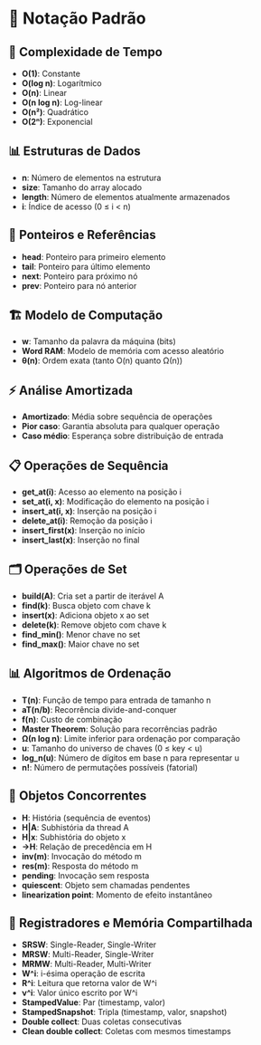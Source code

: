 # 📐 Notação Padrão

## 🔢 Complexidade de Tempo
- **O(1)**: Constante
- **O(log n)**: Logarítmico
- **O(n)**: Linear
- **O(n log n)**: Log-linear
- **O(n²)**: Quadrático
- **O(2ⁿ)**: Exponencial

## 📊 Estruturas de Dados
- **n**: Número de elementos na estrutura
- **size**: Tamanho do array alocado
- **length**: Número de elementos atualmente armazenados
- **i**: Índice de acesso (0 ≤ i < n)

## 🔗 Ponteiros e Referências
- **head**: Ponteiro para primeiro elemento
- **tail**: Ponteiro para último elemento
- **next**: Ponteiro para próximo nó
- **prev**: Ponteiro para nó anterior

## 🏗️ Modelo de Computação
- **w**: Tamanho da palavra da máquina (bits)
- **Word RAM**: Modelo de memória com acesso aleatório
- **θ(n)**: Ordem exata (tanto O(n) quanto Ω(n))

## ⚡ Análise Amortizada
- **Amortizado**: Média sobre sequência de operações
- **Pior caso**: Garantia absoluta para qualquer operação
- **Caso médio**: Esperança sobre distribuição de entrada

## 📋 Operações de Sequência
- **get_at(i)**: Acesso ao elemento na posição i
- **set_at(i, x)**: Modificação do elemento na posição i
- **insert_at(i, x)**: Inserção na posição i
- **delete_at(i)**: Remoção da posição i
- **insert_first(x)**: Inserção no início
- **insert_last(x)**: Inserção no final

## 🗂️ Operações de Set
- **build(A)**: Cria set a partir de iterável A
- **find(k)**: Busca objeto com chave k
- **insert(x)**: Adiciona objeto x ao set
- **delete(k)**: Remove objeto com chave k
- **find_min()**: Menor chave no set
- **find_max()**: Maior chave no set

## 📊 Algoritmos de Ordenação
- **T(n)**: Função de tempo para entrada de tamanho n
- **aT(n/b)**: Recorrência divide-and-conquer
- **f(n)**: Custo de combinação
- **Master Theorem**: Solução para recorrências padrão
- **Ω(n log n)**: Limite inferior para ordenação por comparação
- **u**: Tamanho do universo de chaves (0 ≤ key < u)
- **log_n(u)**: Número de dígitos em base n para representar u
- **n!**: Número de permutações possíveis (fatorial)

## 🔄 Objetos Concorrentes
- **H**: História (sequência de eventos)
- **H|A**: Subhistória da thread A
- **H|x**: Subhistória do objeto x
- **→H**: Relação de precedência em H
- **inv(m)**: Invocação do método m
- **res(m)**: Resposta do método m
- **pending**: Invocação sem resposta
- **quiescent**: Objeto sem chamadas pendentes
- **linearization point**: Momento de efeito instantâneo

## 🔗 Registradores e Memória Compartilhada
- **SRSW**: Single-Reader, Single-Writer
- **MRSW**: Multi-Reader, Single-Writer
- **MRMW**: Multi-Reader, Multi-Writer
- **W^i**: i-ésima operação de escrita
- **R^i**: Leitura que retorna valor de W^i
- **ν^i**: Valor único escrito por W^i
- **StampedValue**: Par (timestamp, valor)
- **StampedSnapshot**: Tripla (timestamp, valor, snapshot)
- **Double collect**: Duas coletas consecutivas
- **Clean double collect**: Coletas com mesmos timestamps

